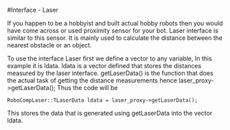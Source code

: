 #Interface - Laser

If you happen to be a hobbyist and built actual hobby robots then you would have come across or used proximity sensor for your bot. Laser interface is similar to this sensor. It is mainly used to calculate the distance between the nearest obstacle or an object.

To use the interface Laser first we define a vector to any variable, In this example it is ldata. ldata is a vector defined that stores the distances measured by the laser interface. getLaserData() is the function that does the actual task of getting the distance measurements hence laser_proxy->getLaserData();
Thus the code will be

	RoboCompLaser::TLaserData ldata = laser_proxy->getLaserData();

This stores the data that is generated using getLaserData into the vector ldata.

	



